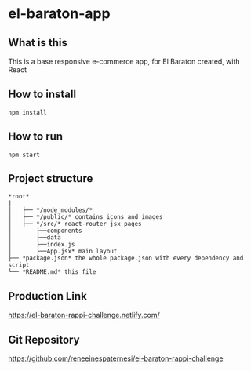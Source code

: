 
# el-baraton-app


## What is this
This is a base responsive e-commerce app, for El Baraton created, with React

## How to install
```
npm install
```
## How to run
```
npm start
```
## Project structure
```
*root*
|
│   ├── */node_modules/* 
│   ├── */public/* contains icons and images
│   ├── */src/* react-router jsx pages
│       ├──components
│       ├──data
│       ├──index.js
│       ├──App.jsx* main layout
├── *package.json* the whole package.json with every dependency and script
└── *README.md* this file
```

## Production Link
https://el-baraton-rappi-challenge.netlify.com/

## Git Repository
https://github.com/reneeinespaternesi/el-baraton-rappi-challenge
